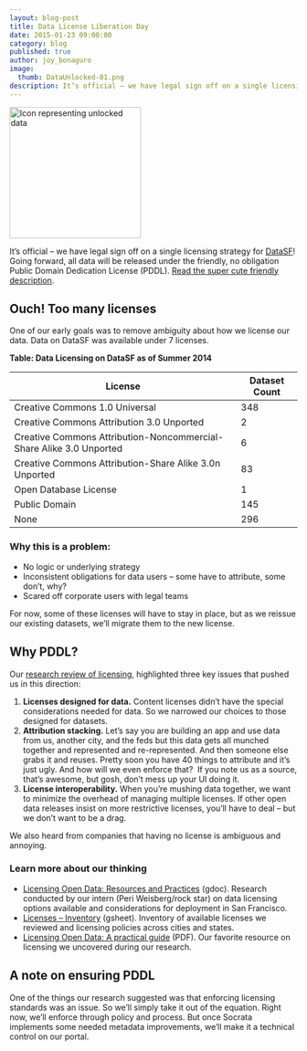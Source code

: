 ```yaml
---
layout: blog-post
title: Data License Liberation Day
date: 2015-01-23 09:00:00
category: blog
published: true
author: joy_bonaguro
image:
  thumb: DataUnlocked-01.png
description: It’s official – we have legal sign off on a single licensing strategy for DataSF! Going forward, all data will be released under the friendly, no obligation Public Domain Dedication License (PDDL).
---
```

<img class="pull-left" style="margin-right: 10px; width: 230px;" src="{{site.baseurl}}/assets/img/blog/DataUnlocked-01.png" alt="Icon representing unlocked data" >

It’s official – we have legal sign off on a single licensing strategy for [DataSF](https://data.sfgov.org/)! Going forward, all data will be released under the friendly, no obligation Public Domain Dedication License (PDDL). [Read the super cute friendly description](http://opendatacommons.org/licenses/pddl/summary/).

## Ouch! Too many licenses

One of our early goals was to remove ambiguity about how we license our data. Data on DataSF was available under 7 licenses.

**Table: Data Licensing on DataSF as of Summer 2014**

License | Dataset Count
--------|--------------
Creative Commons 1.0 Universal | 348
Creative Commons Attribution 3.0 Unported | 2
Creative Commons Attribution-Noncommercial-Share Alike 3.0 Unported | 6
Creative Commons Attribution-Share Alike 3.0n Unported | 83
Open Database License | 1
Public Domain | 145
None | 296

### Why this is a problem:

*   No logic or underlying strategy
*   Inconsistent obligations for data users – some have to attribute, some don’t, why?
*   Scared off corporate users with legal teams

For now, some of these licenses will have to stay in place, but as we reissue our existing datasets, we’ll migrate them to the new license.

## Why PDDL?

Our [research review of licensing](https://docs.google.com/document/d/1nT4EF6C8so2Qv6Y61MMn2FH-IATrOymfk0Z9A3DvN6w/edit?usp=sharing), highlighted three key issues that pushed us in this direction:

1.  **Licenses designed for data.** Content licenses didn’t have the special considerations needed for data. So we narrowed our choices to those designed for datasets.
2.  **Attribution stacking.** Let’s say you are building an app and use data from us, another city, and the feds but this data gets all munched together and represented and re-represented. And then someone else grabs it and reuses. Pretty soon you have 40 things to attribute and it’s just ugly. And how will we even enforce that? &nbsp;If you note us as a source, that’s awesome, but gosh, don’t mess up your UI doing it.
3.  **License interoperability.** When you’re mushing data together, we want to minimize the overhead of managing multiple licenses. If other open data releases insist on more restrictive licenses, you’ll have to deal – but we don’t want to be a drag.

We also heard from companies that having no license is ambiguous and annoying.

### Learn more about our thinking

*   [Licensing Open Data: Resources and Practices](https://docs.google.com/document/d/1nT4EF6C8so2Qv6Y61MMn2FH-IATrOymfk0Z9A3DvN6w/edit?usp=sharing) (gdoc). Research conducted by our intern (Peri Weisberg/rock star) on data licensing options available and considerations for deployment in San Francisco.
*   [Licenses – Inventory](https://docs.google.com/spreadsheets/d/1gZHgJig0BYlKdpSDieUfY-9pS5B6Tn6l3azWM7twbPw/edit?usp=sharing) (gsheet). Inventory of available licenses we reviewed and licensing policies across cities and states.
*   [Licensing Open Data: A practical guide](http://discovery.ac.uk/files/pdf/Licensing_Open_Data_A_Practical_Guide.pdf) (PDF). Our favorite resource on licensing we uncovered during our research.

## A note on ensuring PDDL

One of the things our research suggested was that enforcing licensing standards was an issue. So we’ll simply take it out of the equation. Right now, we’ll enforce through policy and process. But once Socrata implements some needed metadata improvements, we’ll make it a technical control on our portal.
